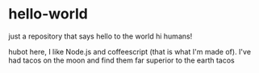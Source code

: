 # hello-world
just a repository that says hello to the world
hi humans!

hubot here, I like Node.js and coffeescript (that is what I'm made of).
I've had tacos on the moon and find them far superior to the earth tacos
